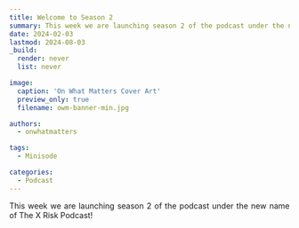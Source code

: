 ```yaml
---
title: Welcome to Season 2
summary: This week we are launching season 2 of the podcast under the new name of The X Risk Podcast!
date: 2024-02-03
lastmod: 2024-08-03
_build:
  render: never
  list: never

image:
  caption: 'On What Matters Cover Art'
  preview_only: true
  filename: owm-banner-min.jpg

authors:
  - onwhatmatters

tags:
  - Minisode

categories: 
  - Podcast
---
```


<div style="text-align: justify">
This week we are launching season 2 of the podcast under the new name of The X Risk Podcast!

<!-- {{< transistor src="" >}} -->
</div>